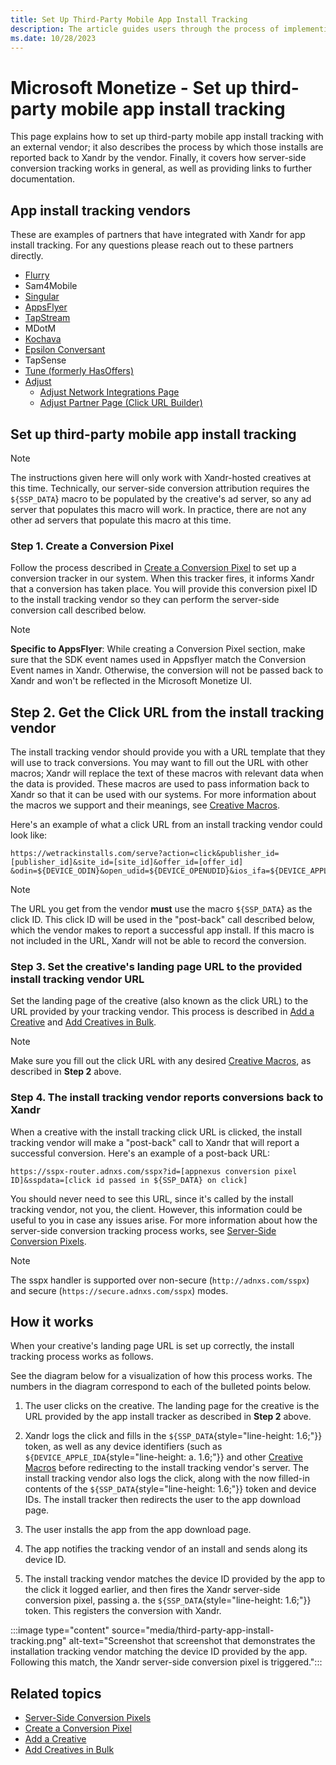 ```yaml
---
title: Set Up Third-Party Mobile App Install Tracking
description: The article guides users through the process of implementing third-party mobile app install tracking.
ms.date: 10/28/2023
---
```


# Microsoft Monetize - Set up third-party mobile app install tracking

This page explains how to set up third-party mobile app install tracking with an external vendor; it also describes the process by which those installs are reported back to Xandr by the vendor. Finally, it covers how server-side conversion tracking works in general, as well as providing links to further documentation.

## App install tracking vendors

These are examples of partners that have integrated with Xandr for app install tracking. For any questions please reach out to these partners directly.

- [Flurry](https://www.flurry.com/)
- Sam4Mobile
- [Singular](https://www.singular.net/)
- [AppsFlyer](https://www.appsflyer.com/)
- [TapStream](https://tapstream.com/)
- MDotM
- [Kochava](https://kochava.com/)
- [Epsilon Conversant](https://www.conversantmedia.com/)
- TapSense
- [Tune (formerly HasOffers)](https://www.tune.com/)
- [Adjust](https://www.adjust.com/)
  - [Adjust Network Integrations Page](https://docs.adjust.com/en/network-integration/)
  - [Adjust Partner Page (Click URL Builder)](https://partners.adjust.com/index.md)

## Set up third-party mobile app install tracking

> [!NOTE]
> The instructions given here will only work with Xandr-hosted creatives at this time. Technically, our server-side conversion attribution requires the
> `${SSP_DATA`} macro to be populated by the creative's ad server, so any ad server that populates this macro will work. In practice, there are not any other ad servers that populate this macro at this time.

### Step 1. Create a Conversion Pixel

Follow the process described in [Create a Conversion Pixel](create-a-conversion-pixel.md) to set up a conversion tracker in our system. When this tracker fires, it informs Xandr that a conversion has taken place. You will provide this conversion pixel ID to the install tracking vendor so they can perform the server-side conversion call described below.

> [!NOTE]
> **Specific to AppsFlyer**: While creating a Conversion Pixel section, make sure that the SDK event names used in Appsflyer match the Conversion Event names in Xandr. Otherwise, the conversion will not be passed back to Xandr and won't be reflected in the Microsoft Monetize UI.

## Step 2. Get the Click URL from the install tracking vendor

The install tracking vendor should provide you with a URL template that they will use to track conversions. You may want to fill out the URL with other macros; Xandr will replace the text of these macros with relevant data when the data is provided. These macros are used to pass information back to Xandr so that it can be used with our systems.
For more information about the macros we support and their meanings, see [Creative Macros](creative-macros.md).

Here's an example of what a click URL from an install tracking vendor could look like:

```
https://wetrackinstalls.com/serve?action=click&publisher_id=[publisher_id]&site_id=[site_id]&offer_id=[offer_id] &odin=${DEVICE_ODIN}&open_udid=${DEVICE_OPENUDID}&ios_ifa=${DEVICE_APPLE_IDA}&ref_id=${SSP_DATA} 
```

> [!NOTE]
> The URL you get from the vendor **must** use the macro `${SSP_DATA`} as the click ID. This click ID will be used in the "post-back" call described below, which the vendor makes
> to report a successful app install. If this macro is not included in the URL, Xandr will not be able to record the conversion.

### Step 3. Set the creative's landing page URL to the provided install tracking vendor URL

Set the landing page of the creative (also known as the click URL) to the URL provided by your tracking vendor. This process is described in [Add a Creative](add-a-creative.md) 
and [Add Creatives in Bulk](add-creatives-in-bulk.md).

> [!NOTE]
> Make sure you fill out the click URL with any desired [Creative Macros](creative-macros.md), as described in **Step 2** above.

### Step 4. The install tracking vendor reports conversions back to Xandr

When a creative with the install tracking click URL is clicked, the install tracking vendor will make a "post-back" call to Xandr that will report a successful conversion.
Here's an example of a post-back URL:

```
https://sspx-router.adnxs.com/sspx?id=[appnexus conversion pixel ID]&sspdata=[click id passed in ${SSP_DATA} on click]
```

You should never need to see this URL, since it's called by the install tracking vendor, not you, the client. However, this information could be useful to you in case any issues arise. For more information about how the server-side conversion tracking process works, see [Server-Side Conversion Pixels](server-side-conversion-pixels.md).

> [!NOTE]
> The sspx handler is supported over non-secure (`http://adnxs.com/sspx`) and secure (`https://secure.adnxs.com/sspx`) modes.

## How it works

When your creative's landing page URL is set up correctly, the install tracking process works as follows.

See the diagram below for a visualization of how this process works. The numbers in the diagram correspond to each of the bulleted points below.

1. The user clicks on the creative. The landing page for the creative is the URL provided by the app install tracker as described in **Step 2** above.

1. Xandr logs the click and fills in the `${SSP_DATA`{style="line-height: 1.6;"}} token, as well as any device identifiers (such as `${DEVICE_APPLE_IDA`{style="line-height:
    a. 1.6;"}} and other [Creative Macros](creative-macros.md) before redirecting to the install tracking vendor's server. The install tracking vendor also logs the click, along with the now filled-in contents of the `${SSP_DATA`{style="line-height: 1.6;"}} token and device IDs. The install tracker then redirects the user to the app download page.
1. The user installs the app from the app download page.

1. The app notifies the tracking vendor of an install and sends along its device ID.

1. The install tracking vendor matches the device ID provided by the app to the click it logged earlier, and then fires the Xandr server-side conversion pixel, passing
    a. the `${SSP_DATA`{style="line-height: 1.6;"}} token. This registers the conversion with Xandr.

:::image type="content" source="media/third-party-app-install-tracking.png" alt-text="Screenshot that  screenshot that demonstrates the installation tracking vendor matching the device ID provided by the app. Following this match, the Xandr server-side conversion pixel is triggered.":::

## Related topics

- [Server-Side Conversion Pixels](server-side-conversion-pixels.md)
- [Create a Conversion Pixel](create-a-conversion-pixel.md)
- [Add a Creative](add-a-creative.md)
- [Add Creatives in Bulk](add-creatives-in-bulk.md)
